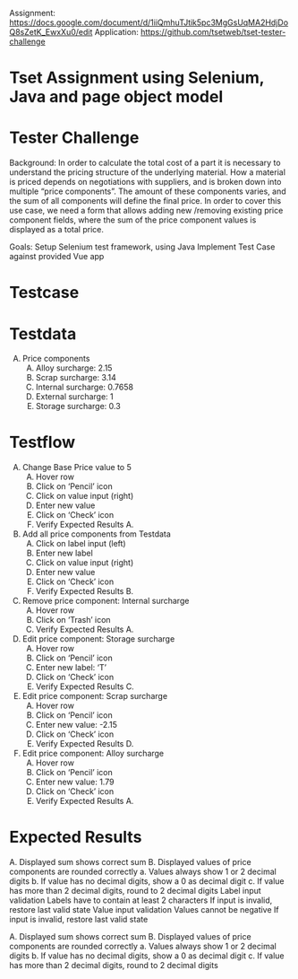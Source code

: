 Assignment: https://docs.google.com/document/d/1iiQmhuTJtik5pc3MgGsUqMA2HdjDoQ8sZetK_EwxXu0/edit
Application: https://github.com/tsetweb/tset-tester-challenge

# Tset Assignment using Selenium, Java and page object model

# Tester Challenge

Background:
In order to calculate the total cost of a part it is necessary to understand the pricing structure of the underlying material. How a material is priced depends on negotiations with suppliers, and is broken down into multiple “price components”. The amount of these components varies, and the sum of all components will define the final price.
In order to cover this use case, we need a form that allows adding new /removing existing price component fields, where the sum of the price component values is displayed as a total price.

Goals:
Setup Selenium test framework, using Java
Implement Test Case against provided Vue app

# Testcase
# Testdata
1. Price components
   1. Alloy surcharge: 2.15
   2. Scrap surcharge: 3.14
   3. Internal surcharge: 0.7658
   4. External surcharge: 1
   5. Storage surcharge: 0.3

# Testflow
1. Change Base Price value to 5
   1. Hover row
   2. Click on ‘Pencil’ icon
   3. Click on value input (right)
   4. Enter new value
   5. Click on ‘Check’ icon
   6. Verify Expected Results A.
2. Add all price components from Testdata
   1. Click on label input (left)
   2. Enter new label
   3. Click on value input (right)
   4. Enter new value
   5. Click on ‘Check’ icon
   6. Verify Expected Results B.
3. Remove price component: Internal surcharge
   1. Hover row
   2. Click on ‘Trash’ icon
   3. Verify Expected Results A.
4. Edit price component: Storage surcharge
   1. Hover row
   2. Click on ‘Pencil’ icon
   3. Enter new label: ‘T’
   4. Click on ‘Check’ icon
   5. Verify Expected Results C.
5. Edit price component: Scrap surcharge
   1. Hover row
   2. Click on ‘Pencil’ icon
   3. Enter new value: -2.15
   4. Click on ‘Check’ icon
   5. Verify Expected Results D.
6. Edit price component: Alloy surcharge
   1. Hover row
   2. Click on ‘Pencil’ icon
   3. Enter new value: 1.79
   4. Click on ‘Check’ icon
   5. Verify Expected Results A.

# Expected Results
A. Displayed sum shows correct sum
B. Displayed values of price components are rounded correctly
   a. Values always show 1 or 2 decimal digits
   b. If value has no decimal digits, show a 0 as decimal digit
   c. If value has more than 2 decimal digits, round to 2 decimal digits
Label input validation
Labels have to contain at least 2 characters
If input is invalid, restore last valid state
Value input validation
Values cannot be negative
If input is invalid, restore last valid state


<style type="text/css">
    ol { list-style-type: upper-alpha; }
</style>
A. Displayed sum shows correct sum
B. Displayed values of price components are rounded correctly
   a. Values always show 1 or 2 decimal digits
   b. If value has no decimal digits, show a 0 as decimal digit
   c. If value has more than 2 decimal digits, round to 2 decimal digits

